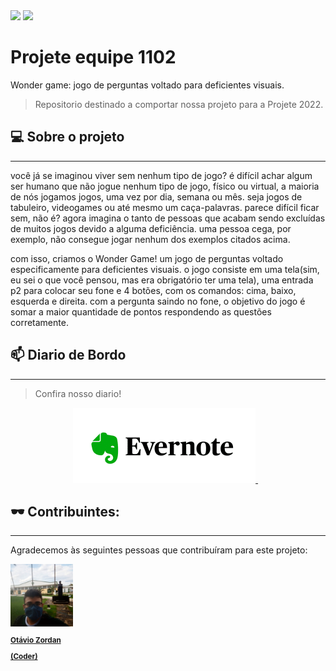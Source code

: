 <img src="https://img.shields.io/github/contributors/Jpinguim/Projete-equipe-1102?label=contribuidores&style=for-the-badge"/>
<img src="https://img.shields.io/github/last-commit/Jpinguim/Projete-equipe-1102?label=Ultima%20atualiza%C3%A7%C3%A3o&style=for-the-badge"/>

# Projete equipe 1102
Wonder game: jogo de perguntas voltado para deficientes visuais.
> Repositorio destinado a comportar nossa projeto para a Projete 2022.
## 💻 Sobre o projeto
________________________________________________________________________________________________________________________________________________________________________
você já se imaginou viver sem nenhum tipo de jogo? é difícil achar algum ser humano que não jogue nenhum tipo de jogo, físico ou virtual, a maioria de nós jogamos jogos, uma vez por dia, semana ou mês. seja jogos de tabuleiro, videogames ou até mesmo um caça-palavras. parece difícil ficar sem, não é? agora imagina o tanto de pessoas que acabam sendo excluídas de muitos jogos devido a alguma deficiência. uma pessoa cega, por exemplo, não consegue jogar nenhum dos exemplos citados acima.

com isso, criamos o Wonder Game! um jogo de perguntas voltado especificamente para deficientes visuais. o jogo consiste em uma tela(sim, eu sei o que você pensou, mas era obrigatório ter uma tela), uma entrada p2 para colocar seu fone e 4 botões, com os comandos: cima, baixo, esquerda e direita. com a pergunta saindo no fone, o objetivo do jogo é somar a maior quantidade de pontos respondendo as questões corretamente. 


## 📫 Diario de Bordo
_________________________________________________________________________________________________________________________________________________________________________
> Confira nosso diario!
<p align='center'>
 
  <a href="https://www.evernote.com/shard/s514/sh/6707ce40-a144-d16c-2ce9-a178e2f5d89f/bb6ba8ba6df5936f6250cbdbbc6b583c">
    <img height="120em" src="https://github.com/otaviozordan/21Proj06/blob/main/img/Evernote-Logo.png" />  
  </a>&nbsp;&nbsp;
</p>

## 🕶️ Contribuintes:
_______________________________________________________________________________________________________________________________________________________________________
Agradecemos às seguintes pessoas que contribuíram para este projeto:

</td>
    <td align="center">
      <a href="https://instagram.com/otaviozordan">
        <img src="https://github.com/otaviozordan/21Proj06/blob/main/img/Foto%20Ot%C3%A1vio.jpeg" width="100px;" alt="Foto do Otávio Zordan no GitHub" width="100px;" alt="Foto do Otávio Zordan no GitHub"/><br>
        <sub>
          <b><p>Otávio Zordan</p><p>(Coder)</p></b>
        </sub>
      </a>
    </td>
